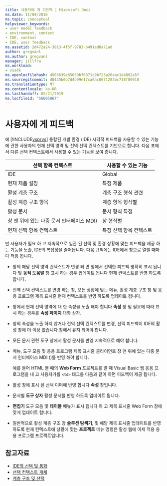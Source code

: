 ```yaml
---
title: 사용자에 게 피드백 | Microsoft Docs
ms.date: 11/04/2016
ms.topic: conceptual
helpviewer_keywords:
- user model feedback
- environment, context
- IDE, context
- IDE, user feedback
ms.assetid: 2d472a24-3813-4f5f-9783-b491ad8a71ad
author: gregvanl
ms.author: gregvanl
manager: jillfra
ms.workload:
- vssdk
ms.openlocfilehash: 4503639e65650b70871c9bf23a26eac1d4892a5f
ms.sourcegitcommit: d0425b6b7d4b99e17ca6ac0671282bc718f80910
ms.translationtype: MT
ms.contentlocale: ko-KR
ms.lasthandoff: 02/21/2019
ms.locfileid: "56605867"
---
```

# <a name="feedback-to-the-user"></a>사용자에 게 피드백
에 [!INCLUDE[vsprvs](../../code-quality/includes/vsprvs_md.md)] 통합된 개발 환경 (IDE) 시각적 피드백을 사용할 수 있는 기능에 관한 사용자의 현재 선택 영역 및 전역 선택 컨텍스트를 기반으로 합니다. 다음 표에서 다른 선택 컨텍스트에서 사용할 수 있는 기능을 보여 줍니다.

|선택 항목 컨텍스트|사용할 수 있는 기능|
|-----------------------|-----------------------------|
|IDE|Global|
|현재 제품 설정|특정 제품|
|활성 계층 구조|계층 구조 형식 관련|
|활성 계층 구조 항목|계층 항목 형식별|
|활성 문서|문서 형식 특정|
|창 맨 위에 있는 다중 문서 인터페이스 MDI)|창 형식별|
|현재 선택 항목 컨텍스트|특정 선택 항목 컨텍스트|

 만 사용자가 필요 하 고 지속적으로 일관 된 선택 및 환경 상황에 맞는 피드백을 제공 하는 기능을 노출, IDE의 복잡성을 줄어듭니다. 다음 규칙에는 IDE에서 창으로 열릴 때마다 적용 됩니다.

- 창의 해당 선택 영역 컨텍스트가 변경 되 면 창에서 선택한 피드백 명확히 표시 됩니다 및 **동적 도움말** 창 표시 하는 경우 업데이트 됩니다 현재 컨텍스트를 반영 하도록 합니다.

- 전역 선택 컨텍스트를 변경 하는 창, 모든 상황에 맞는 메뉴, 활성 계층 구조 창 및 응용 프로그램 제목 표시줄 현재 컨텍스트를 반영 하도록 업데이트 됩니다.

- 창에서 현재 선택 영역에 대 한 속성을 노출 해야 합니다 **속성** 창 및 필요에 따라 표시 하는 경우를 **속성 페이지** 대화 상자.

- 창의 속성을 노출 하지 않거나 전역 선택 컨텍스트를 변경, 선택 피드백이 IDE의 활성 창에 더 이상 없습니다 창에서 유지 되어야 합니다.

- 모든 문서 관련 도구 창에서 활성 문서를 반영 지속적으로 해야 합니다.

- 메뉴, 도구 모음 및 응용 프로그램 제목 표시줄 클라이언트 창 맨 위에 있는 다중 문서 인터페이스 MDI ()를 반영 해야 합니다.

  예를 들어 HTML 볼 때의 **Web Form** 프로젝트를 열 때 Visual Basic 웹 응용 프로그램을 내 고 사용자가를 `<td>` 태그를 다음과 같이 하면 피드백이 제공 됩니다.

- 활성 창에 표시 된 선택 이며에 반영 합니다 **속성** 창입니다.

- 문서별 **도구 상자** 활성 문서를 반영 하도록 업데이트 됩니다.

- **편집기** 도구 모음 및 **테이블** 메뉴가 표시 됩니다 하 고 제목 표시줄 Web Form 창에 맞게 업데이트 합니다.

- 일반적으로 활성 계층 구조 창 **솔루션 탐색기**, 및 해당 제목 표시줄 업데이트를 반영 하도록 현재 컨텍스트에 상황에 맞는 **프로젝트** 메뉴 명령은 활성 웹에 이제 적용 응용 프로그램 프로젝트입니다.

## <a name="see-also"></a>참고자료
- [IDE의 선택 및 통화](../../extensibility/internals/selection-and-currency-in-the-ide.md)
- [선택 컨텍스트 개체](../../extensibility/internals/selection-context-objects.md)
- [계층 구조 및 선택](../../extensibility/internals/hierarchies-and-selection.md)